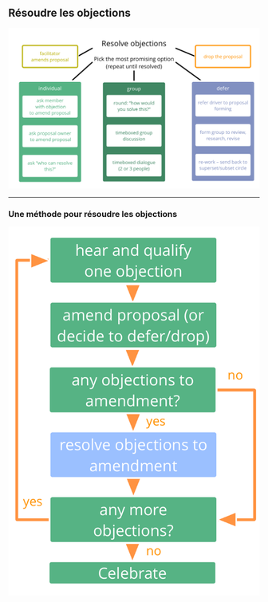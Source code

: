 ## Résoudre les objections

![inline,fit](img/agreements/resolve-objections.png)

* * *

### Une méthode pour résoudre les objections

![inline,fit](img/agreements/resolve-objections-process.png)